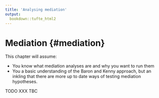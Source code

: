 ```yaml
---
title: 'Analysing mediation'
output:
  bookdown::tufte_html2
---
```





# Mediation {#mediation}


This chapter will assume:

- You know what mediation analyses are and why you want to run them
- You a basic understanding of the Baron and Kenny approach, but an inkling that there are more up to date ways of testing mediation hypotheses.





TODO XXX TBC
